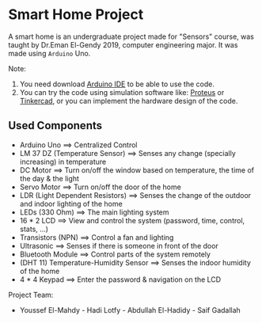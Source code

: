 # Smart Home Project
A smart home is an undergraduate project made for "Sensors" course, was taught by Dr.Eman El-Gendy 2019, computer engineering major. It was made using `Arduino` Uno.

Note:
1. You need download [Arduino IDE](https://www.arduino.cc/en/software) to be able to use the code.
2. You can try the code using simulation software like: [Proteus](https://www.labcenter.com/) or [Tinkercad](https://www.tinkercad.com/learn/circuits), or you can implement the hardware design of the code.

## Used Components
- Arduino Uno                           ==> Centralized Control
- LM 37 DZ (Temperature Sensor)         ==> Senses any change (specially increasing) in temperature
- DC Motor                              ==> Turn on/off the window based on temperature, the time of the day & the light
- Servo Motor                           ==> Turn on/off the door of the home
- LDR (Light Dependent Resistors)       ==> Senses the change of the outdoor and indoor lighting of the home
- LEDs (330 Ohm)                        ==> The main lighting system
- 16 * 2 LCD                            ==> View and control the system (password, time, control, stats, …)
- Transistors (NPN)                     ==> Control a fan and lighting
- Ultrasonic                            ==> Senses if there is someone in front of the door
- Bluetooth Module                      ==> Control parts of the system remotely
- (DHT 11) Temperature-Humidity Sensor  ==> Senses the indoor humidity of the home
- 4 * 4 Keypad                          ==> Enter the password & navigation on the LCD

Project Team:
- Youssef El-Mahdy - Hadi Lotfy - Abdullah El-Hadidy - Saif Gadallah
